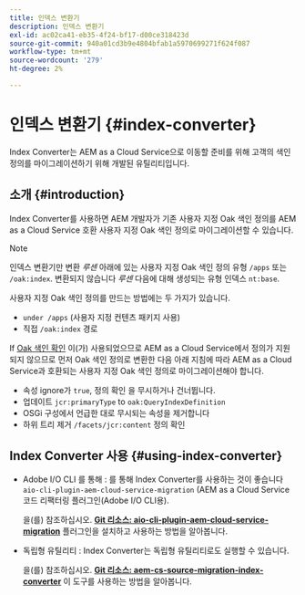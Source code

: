 ```yaml
---
title: 인덱스 변환기
description: 인덱스 변환기
exl-id: ac02ca41-eb35-4f24-bf17-d00ce318423d
source-git-commit: 940a01cd3b9e4804bfab1a5970699271f624f087
workflow-type: tm+mt
source-wordcount: '279'
ht-degree: 2%

---
```


# 인덱스 변환기 {#index-converter}

Index Converter는 AEM as a Cloud Service으로 이동할 준비를 위해 고객의 색인 정의를 마이그레이션하기 위해 개발된 유틸리티입니다.

## 소개 {#introduction}

Index Converter를 사용하면 AEM 개발자가 기존 사용자 지정 Oak 색인 정의를 AEM as a Cloud Service 호환 사용자 지정 Oak 색인 정의로 마이그레이션할 수 있습니다.

>[!NOTE]
>인덱스 변환기만 변환 *루센* 아래에 있는 사용자 지정 Oak 색인 정의 유형 `/apps` 또는 `/oak:index`. 변환되지 않습니다 *루센* 다음에 대해 생성되는 유형 인덱스 `nt:base`.

사용자 지정 Oak 색인 정의를 만드는 방법에는 두 가지가 있습니다.

* `under /apps` (사용자 지정 컨텐츠 패키지 사용)
* 직접 `/oak:index` 경로

If [Oak 색인 확인](https://adobe-consulting-services.github.io/acs-aem-commons/features/ensure-oak-index/index.html) 이(가) 사용되었으므로 AEM as a Cloud Service에서 정의가 지원되지 않으므로 먼저 Oak 색인 정의로 변환한 다음 아래 지침에 따라 AEM as a Cloud Service과 호환되는 사용자 지정 Oak 색인 정의로 마이그레이션해야 합니다.

* 속성 ignore가 `true`, 정의 확인 을 무시하거나 건너뜁니다.
* 업데이트 `jcr:primaryType` to `oak:QueryIndexDefinition`
* OSGi 구성에서 언급한 대로 무시되는 속성을 제거합니다
* 하위 트리 제거 `/facets/jcr:content` 정의 확인

## Index Converter 사용 {#using-index-converter}

* Adobe I/O CLI 를 통해 : 를 통해 Index Converter를 사용하는 것이 좋습니다 `aio-cli-plugin-aem-cloud-service-migration` (AEM as a Cloud Service 코드 리팩터링 플러그인(Adobe I/O CLI용).

   을(를) 참조하십시오. **[Git 리소스: aio-cli-plugin-aem-cloud-service-migration](https://github.com/adobe/aio-cli-plugin-aem-cloud-service-migration#introduction)** 플러그인을 설치하고 사용하는 방법을 알아봅니다.

* 독립형 유틸리티 : Index Converter는 독립형 유틸리티로도 실행할 수 있습니다.

   을(를) 참조하십시오. **[Git 리소스: aem-cs-source-migration-index-converter](https://github.com/adobe/aem-cloud-service-source-migration/tree/master/packages/index-converter)** 이 도구를 사용하는 방법을 알아봅니다.
